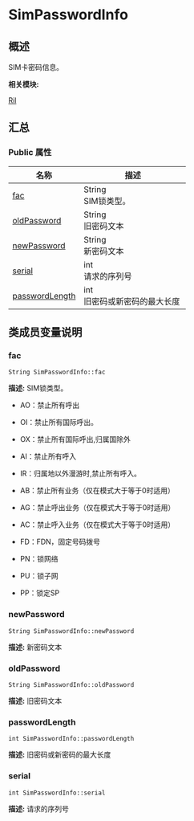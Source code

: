 # SimPasswordInfo


## 概述

SIM卡密码信息。

**相关模块:**

[Ril](_ril.md)


## 汇总


### Public 属性

  | 名称 | 描述 | 
| -------- | -------- |
| [fac](#fac) | String<br/>SIM锁类型。 | 
| [oldPassword](#oldpassword) | String<br/>旧密码文本&nbsp; | 
| [newPassword](#newpassword) | String<br/>新密码文本&nbsp; | 
| [serial](#serial) | int<br/>请求的序列号&nbsp; | 
| [passwordLength](#passwordlength) | int<br/>旧密码或新密码的最大长度&nbsp; | 


## 类成员变量说明


### fac

  
```
String SimPasswordInfo::fac
```
**描述:**
SIM锁类型。

- AO：禁止所有呼出

- OI：禁止所有国际呼出。

- OX：禁止所有国际呼出,归属国除外

- AI：禁止所有呼入

- IR：归属地以外漫游时,禁止所有呼入。

- AB：禁止所有业务（仅在模式大于等于0时适用）

- AG：禁止呼出业务（仅在模式大于等于0时适用）

- AC：禁止呼入业务（仅在模式大于等于0时适用）

- FD：FDN，固定号码拨号

- PN：锁网络

- PU：锁子网

- PP：锁定SP 


### newPassword

  
```
String SimPasswordInfo::newPassword
```
**描述:**
新密码文本


### oldPassword

  
```
String SimPasswordInfo::oldPassword
```
**描述:**
旧密码文本


### passwordLength

  
```
int SimPasswordInfo::passwordLength
```
**描述:**
旧密码或新密码的最大长度


### serial

  
```
int SimPasswordInfo::serial
```
**描述:**
请求的序列号

